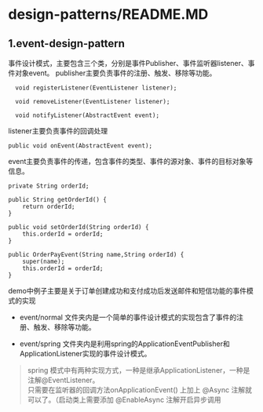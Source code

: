 # design-patterns/README.MD

## 1.event-design-pattern
   
   事件设计模式，主要包含三个类，分别是事件Publisher、事件监听器listener、事件对象event。
   publisher主要负责事件的注册、触发、移除等功能。
      
      void registerListener(EventListener listener);

      void removeListener(EventListener listener);

      void notifyListener(AbstractEvent event);

   listener主要负责事件的回调处理

    public void onEvent(AbstractEvent event);


   event主要负责事件的传递，包含事件的类型、事件的源对象、事件的目标对象等信息。
    
    private String orderId;

    public String getOrderId() {
        return orderId;
    }

    public void setOrderId(String orderId) {
        this.orderId = orderId;
    }

    public OrderPayEvent(String name,String orderId) {
        super(name);
        this.orderId = orderId;
    }

   demo中例子主要是关于订单创建成功和支付成功后发送邮件和短信功能的事件模式的实现

   - event/normal 文件夹内是一个简单的事件设计模式的实现包含了事件的注册、触发、移除等功能。
   
   - event/spring 文件夹内是利用spring的ApplicationEventPublisher和ApplicationListener实现的事件设计模式。  
   > spring 模式中有两种实现方式，一种是继承ApplicationListener，一种是注解@EventListener。  
   > 只需要在监听器的回调方法onApplicationEvent() 上加上 @Async 注解就可以了。（启动类上需要添加 @EnableAsync 注解开启异步调用
   
